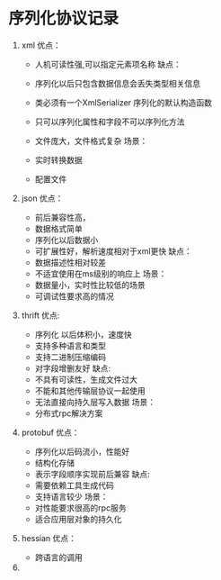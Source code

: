 # 序列化协议记录

1. xml
   	优点：
     - 人机可读性强,可以指定元素项名称
       缺点：

     - 序列化以后只包含数据信息会丢失类型相关信息

     - 类必须有一个XmlSerializer 序列化的默认构造函数

     - 只可以序列化属性和字段不可以序列化方法

     - 文件庞大，文件格式复杂
       场景：

     - 实时转换数据

     - 配置文件

       

2. json
         优点：

   - 前后兼容性高，
   - 数据格式简单
   - 序列化以后数据小
   - 可扩展性好，解析速度相对于xml更快
     缺点：
   - 数据描述性相对较差
   - 不适宜使用在ms级别的响应上
     场景：
   - 数据量小，实时性比较低的场景
   - 可调试性要求高的情况

3. thrift
          优点:

   - 序列化 以后体积小，速度快
   - 支持多种语言和类型
   - 支持二进制压缩编码
   - 对字段增删友好
     缺点:
   - 不具有可读性，生成文件过大
   - 不能和其他传输层协议一起使用
   - 无法直接向持久层写入数据
     场景：
   - 分布式rpc解决方案

4. protobuf
          优点：

   - 序列化以后码流小，性能好
   - 结构化存储
   - 表示字段顺序实现前后兼容
     缺点:
   - 需要依赖工具生成代码
   - 支持语言较少
     场景：
   - 对性能要求很高的rpc服务
   - 适合应用层对象的持久化

5. hessian
         优点：

   - 跨语言的调用

6. 